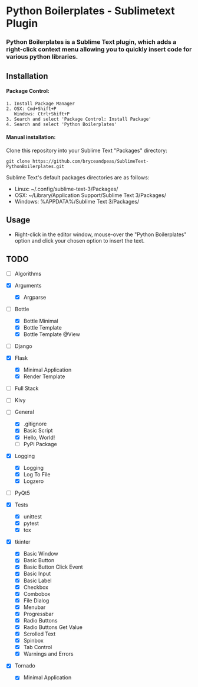 # Python Boilerplates -  Sublimetext Plugin

### Python Boilerplates is a Sublime Text plugin, which adds a right-click context menu allowing you to quickly insert code for various python libraries.

## Installation

#### Package Control:

	1. Install Package Manager
	2. OSX: Cmd+Shift+P
 	   Windows: Ctrl+Shift+P 
 	3. Search and select 'Package Control: Install Package'
	4. Search and select 'Python Boilerplates'

#### Manual installation:

Clone this repository into your Sublime Text "Packages" directory:

```git clone https://github.com/bryceandpeas/SublimeText-PythonBoilerplates.git```

Sublime Text's default packages directories are as follows:

 - Linux: ~/.config/sublime-text-3/Packages/
 - OSX: ~/Library/Application Support/Sublime Text 3/Packages/
 - Windows: %APPDATA%/Sublime Text 3/Packages/

## Usage

 - Right-click in the editor window, mouse-over the "Python Boilerplates" option and click your chosen option to insert the text.

## TODO

- [ ] Algorithms

- [x] Arguments
	- [x] Argparse

- [ ] Bottle
	- [x] Bottle Minimal
	- [x] Bottle Template
	- [x] Bottle Template @View

- [ ] Django

- [x] Flask
	- [x] Minimal Application
	- [x] Render Template

- [ ] Full Stack

- [ ] Kivy

- [ ] General
	- [x] .gitignore
	- [x] Basic Script
	- [x] Hello, World!
	- [ ] PyPi Package

- [x] Logging
	- [x] Logging
	- [x] Log To File
	- [x] Logzero

- [ ] PyQt5

- [x] Tests
	- [x] unittest
	- [x] pytest
	- [x] tox

- [x] tkinter
	- [x] Basic Window
	- [x] Basic Button
	- [x] Basic Button Click Event
	- [x] Basic Input
	- [x] Basic Label
	- [x] Checkbox
	- [x] Combobox
	- [x] File Dialog
	- [x] Menubar
	- [x] Progressbar
	- [x] Radio Buttons
	- [x] Radio Buttons Get Value
	- [x] Scrolled Text
	- [x] Spinbox
	- [x] Tab Control
	- [x] Warnings and Errors

- [x] Tornado
	- [x] Minimal Application

